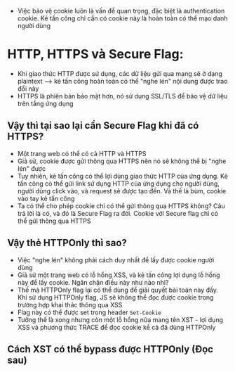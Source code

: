 - Việc bảo vệ cookie luôn là vấn đề quan trọng, đặc biệt là authentication cookie. Kẻ tấn công chỉ cần có cookie này là hoàn toàn có thể mạo danh người dùng

# HTTP, HTTPS và Secure Flag:
- Khi giao thức HTTP được sử dụng, các dữ liệu gửi qua mạng sẽ ở dạng plaintext --> kẻ tấn công hoàn toàn có thể "nghe lén" nội dung được trao đổi này
- HTTPS là phiên bản bảo mật hơn, nó sử dụng SSL/TLS để bảo vệ dữ liệu trên tầng ứng dụng

## Vậy thì tại sao lại cần Secure Flag khi đã có HTTPS?
- Một trang web có thể có cả HTTP và HTTPS
- Giả sử, cookie được gửi thông qua HTTPS nên nó sẽ không thể bị "nghe lén" được
- Tuy nhiên, kẻ tấn công có thể lợi dùng giao thức HTTP của ứng dụng. Kẻ tấn công có thể gửi link sử dụng HTTP của ứng dụng cho người dùng, người dùng click vào, và request sẽ được tạo đến. Và thế là bùm, cookie vào tay kẻ tấn công
- Ta có thể cho phép cookie chỉ có thể gửi thông qua HTTPS không? Câu trả lời là có, và đó là Secure Flag ra đời. Cookie với Secure flag chỉ có thể gửi thông qua HTTPS

## Vậy thẻ HTTPOnly thì sao?
- Việc "nghe lén" không phải cách duy nhất để lấy được cookie người dùng
- Giả sử một trang web có lỗ hổng XSS, và kẻ tấn công lợi dụng lỗ hổng này  để lấy cookie. Ngăn chặn điều này như nào nhỉ?
- Thế mà HTTPOnly flag lại có thể dùng để giải quyết bài toán này đấy. Khi sử dụng HTTPOnly flag, JS sẽ không thể đọc được cookie trong trường hợp khai thác thông qua XSS
- Flag này có thể được set trong header `Set-Cookie`
- Tưởng thế là xong nhưng còn một lỗ hổng nữa mang tên XST - lợi dụng XSS và phương thức TRACE để đọc cookie kể cả đã dùng HTTPOnly

## Cách XST có thể bypass được HTTPOnly (Đọc sau)